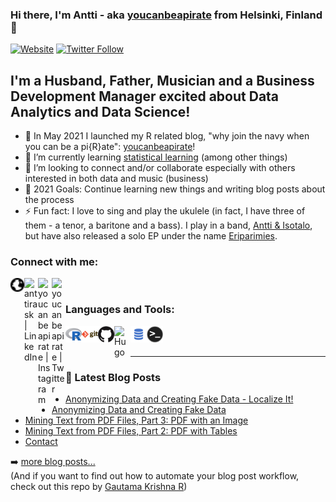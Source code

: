 ### Hi there, I'm Antti - aka [youcanbeapirate][blog] from Helsinki, Finland 👋

[![Website](https://img.shields.io/website?label=youcanbeapirate.com&style=for-the-badge&url=https%3A%2F%2Fyoucanbeapirate.com)](https://youcanbeapirate.com/)
[![Twitter Follow](https://img.shields.io/twitter/follow/youcanbeapirate?color=1DA1F2&logo=twitter&style=for-the-badge)](https://twitter.com/intent/follow?original_referer=https%3A%2F%2Fgithub.com%2Fyoucanbeapirate&screen_name=youcanbeapirate)

## I'm a Husband, Father, Musician and a Business Development Manager excited about Data Analytics and Data Science!

- 🔭 In May 2021 I launched my R related blog, "why join the navy when you can be a pi{R}ate": [youcanbeapirate][blog]!
- 🌱 I’m currently learning [statistical learning][ISLR] (among other things)
- 👯 I’m looking to connect and/or collaborate especially with others interested in both data and music (business)
- 🥅 2021 Goals: Continue learning new things and writing blog posts about the process 
- ⚡ Fun fact: I love to sing and play the ukulele (in fact, I have three of them - a tenor, a baritone and a bass). I play in a band, [Antti & Isotalo][spotify-antti-&-isotalo], but have also released a solo EP under the name [Eriparimies][spotify-eriparimies].

### Connect with me:

[<img align="left" alt="youcanbeapirate.com" width="22px" src="https://raw.githubusercontent.com/iconic/open-iconic/master/svg/globe.svg" />][blog]
[<img align="left" alt="anttirask | LinkedIn" width="22px" src="https://cdn.jsdelivr.net/npm/simple-icons@v3/icons/linkedin.svg" />][linkedin]
[<img align="left" alt="youcanbeapirate | Instagram" width="22px" src="https://cdn.jsdelivr.net/npm/simple-icons@v3/icons/instagram.svg" />][instagram]
[<img align="left" alt="youcanbeapirate | Twitter" width="22px" src="https://cdn.jsdelivr.net/npm/simple-icons@v3/icons/twitter.svg" />][twitter]

<br />

### Languages and Tools:

[<img align="left" alt="R" width="26px" src="https://raw.githubusercontent.com/github/explore/80688e429a7d4ef2fca1e82350fe8e3517d3494d/topics/r/r.png" />][R]
[<img align="left" alt="Git" width="26px" src="https://raw.githubusercontent.com/github/explore/80688e429a7d4ef2fca1e82350fe8e3517d3494d/topics/git/git.png" />][git]
[<img align="left" alt="GitHub" width="26px" src="https://raw.githubusercontent.com/github/explore/78df643247d429f6cc873026c0622819ad797942/topics/github/github.png" />][github]
[<img align="left" alt="Hugo" width="26px" src="https://camo.githubusercontent.com/3da72386ebb1b378d28f0a7206cb3263fa0ed29448119c6f75fa1ab03aa274ee/68747470733a2f2f6170692e69636f6e6966792e64657369676e2f6c6f676f732d6875676f2e737667" />][hugo]
<img align="left" alt="SQL" width="26px" src="https://raw.githubusercontent.com/github/explore/80688e429a7d4ef2fca1e82350fe8e3517d3494d/topics/sql/sql.png" />
<img align="left" alt="Terminal" width="26px" src="https://raw.githubusercontent.com/github/explore/80688e429a7d4ef2fca1e82350fe8e3517d3494d/topics/terminal/terminal.png" />

<br />
<br />

---

### 📕 Latest Blog Posts

<!-- BLOG-POST-LIST:START -->
- [Anonymizing Data and Creating Fake Data - Localize It!](https://youcanbeapirate.com/2021/08/15/anonymizing-data-and-creating-fake-data-localize-it/)
- [Anonymizing Data and Creating Fake Data](https://youcanbeapirate.com/2021/06/27/anonymizing-data-and-creating-fake-data/)
- [Mining Text from PDF Files, Part 3: PDF with an Image](https://youcanbeapirate.com/2021/06/05/mining-text-from-pdf-files-part-3-pdf-with-an-image/)
- [Mining Text from PDF Files, Part 2: PDF with Tables](https://youcanbeapirate.com/2021/05/29/mining-text-from-pdf-files-part-2-pdf-with-tables/)
- [Contact](https://youcanbeapirate.com/contact/)
<!-- BLOG-POST-LIST:END -->

➡️ [more blog posts...](https://youcanbeapirate.com)
<br />
(And if you want to find out how to automate your blog post workflow, check out this repo by [Gautama Krishna R][blog-post-workflow])

[blog]: https://youcanbeapirate.com
[blog-post-workflow]: https://github.com/gautamkrishnar/blog-post-workflow
[git]: https://git-scm.com/
[github]: https://github.com/
[hugo]: https://gohugo.io
[instagram]: https://instagram.com/youcanbeapirate
[ISLR]: https://www.statlearning.com/
[linkedin]: https://linkedin.com/in/anttirask
[R]: https://www.r-project.org/
[spotify-antti-&-isotalo]: https://open.spotify.com/artist/6eYZ8OLHJoggLFkUmRzaQe
[spotify-eriparimies]: https://open.spotify.com/artist/4CkrcH7nq96ubCIBdnEGos
[twitter]: https://twitter.com/youcanbeapirate